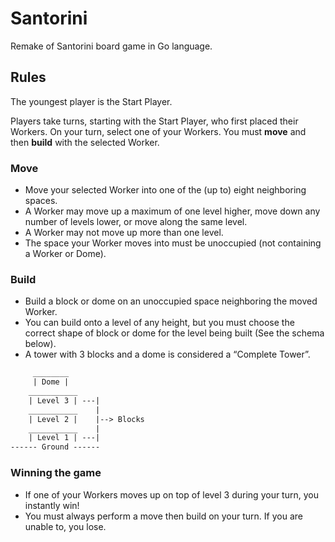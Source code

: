 
# Santorini

Remake of Santorini board game in Go language.

## Rules

The youngest player is the Start Player.

Players take turns, starting with the Start Player, who first placed their Workers. On your turn, select one of your Workers. You must **move** and then **build** with the selected Worker.

### Move

- Move your selected Worker into one of the (up to) eight neighboring spaces.
- A Worker may move up a maximum of one level higher, move down any number of levels lower, or move along the same level.
- A Worker may not move up more than one level.
- The space your Worker moves into must be unoccupied (not containing a Worker or Dome).

### Build

- Build a block or dome on an unoccupied space neighboring the moved Worker.
- You can build onto a level of any height, but you must choose the correct shape of block or dome for the level being built (See the schema below).
- A tower with 3 blocks and a dome is considered a “Complete Tower”.

``` txt
     ________
     | Dome |
    ___________
    | Level 3 | ---|
    ___________    |
    | Level 2 |    |--> Blocks
    ___________    |
    | Level 1 | ---|
------ Ground ------
```

### Winning the game

- If one of your Workers moves up on top of level 3 during your turn, you instantly win!
- You must always perform a move then build on your turn. If you are unable to, you lose.
